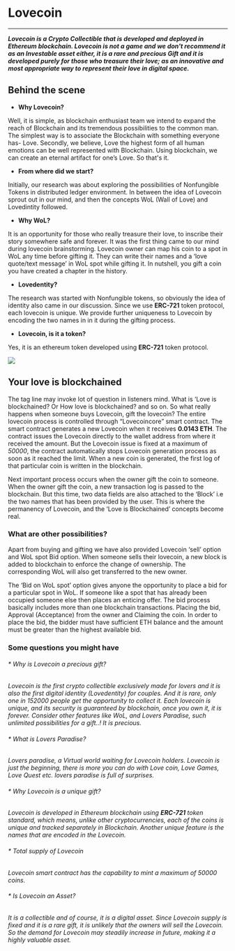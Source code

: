 # Lovecoin
-----------

***Lovecoin is a Crypto Collectible that is developed and deployed in Ethereum blockchain. Lovecoin is not a game and we don't recommend it as an Investable asset either, it is a rare and precious Gift and it is developed purely for those who treasure their love; as an innovative and most appropriate way to represent their love in digital space.***

## Behind the scene

*  **Why Lovecoin?**

Well, it is simple, as blockchain enthusiast team we intend to expand the reach of Blockchain and its tremendous possibilities to the common man. The simplest way is to associate the Blockchain with something everyone has- Love.
Secondly, we believe, Love the highest form of all human emotions can be well represented with Blockchain. Using blockchain, we can create an eternal artifact for one’s Love.  So that's it. 

*  **From where did we start?**

Initially, our research was about exploring the possibilities of Nonfungible Tokens in distributed ledger environment. In between the idea of Lovecoin sprout out in our mind, and then the concepts WoL (Wall of Love) and Lovedintity followed.

*  **Why WoL?**

It is an opportunity for those who really treasure their love, to inscribe their story somewhere safe and forever. It was the first thing came to our mind during lovecoin brainstorming.  Lovecoin owner can map his coin to a spot in WoL any time before gifting it. They can write their names and a ‘love quote/text message’ in WoL spot while gifting it. In nutshell, you gift a coin you have created a chapter in the history.

* **Lovedentity?**

The research was started with Nonfungible tokens, so obviously the idea of identity also came in our discussion. Since we use  **ERC-721** token protocol, each lovecoin is unique. We provide further uniqueness to Lovecoin by encoding the two names in in it during the gifting process.

* **Lovecoin, is it a token?**

Yes, it is an ethereum token developed using **ERC-721** token protocol.

<img align="center" src="https://lovecoin.online/images/couples.png"/> </br>

## Your love is blockchained

The tag line may invoke lot of question in listeners mind. What is ‘Love is blockchained? Or How love is blockchained? and so on.  So what really happens when someone buys Lovecoin, gift the lovecoin? The entire lovecoin process is controlled through “Lovecoincore” smart contract. The smart contract generates a new Lovecoin when it receives **0.0143 ETH**. The contract issues the Lovecoin directly to the wallet address from where it received the amount. But the Lovecoin issue is fixed at a maximum of _50000_, the contract automatically stops Lovecoin generation process as soon as it reached the limit.  When a new coin is generated, the first log of that particular coin is written in the blockchain.

Next important process occurs when  the owner gift the coin to someone. When the owner gift the coin, a new transaction log is passed to the blockchain. But this time, two data fields are also attached to the ‘Block’  i.e the two names that has been provided by the user. This is where the permanency of Lovecoin, and the ‘Love is Blockchained’ concepts become real.

### What are other possibilities?

Apart from buying and gifting we have also provided Lovecoin ‘sell’ option and WoL spot Bid option. When someone sells their lovecoin, a new block is added to blockchain to enforce the change of ownership. The corresponding WoL will also get transferred to the new owner.

The ‘Bid on WoL spot’ option gives anyone the opportunity to place a bid for a particular spot in WoL. If someone like a spot that has already been occupied someone else then places an enticing offer. The bid process basically includes more than one blockchain transactions.  Placing the bid, Approval (Acceptance) from the owner and Claiming the coin. In order to place the bid, the bidder must have sufficient ETH balance and the amount must be greater than the highest available bid.

### Some questions you might have

###### * Why is Lovecoin a precious gift?

*Lovecoin is the first crypto collectible exclusively made for lovers and it is also the first digital identity (Lovedentity) for couples. And it is rare, only one in 152000 people get the opportunity to collect it. Each lovecoin is unique, and its security is guaranteed by blockchain, once you own it, it is forever. Consider other features like WoL, and Lovers Paradise,  such unlimited possibilities for a gift..! It is precious.*

###### * What is Lovers Paradise?

*Lovers paradise, a Virtual world waiting for Lovecoin holders. Lovecoin is just the beginning, there is more you can do with Love coin, Love Games, Love Quest etc. lovers paradise is full of surprises.*

###### * Why Lovecoin is a unique gift?

*Lovecoin is developed in Ethereum blockchain using **ERC-721** token standard, which means, unlike other cryptocurrencies, each of the coins is unique and tracked separately in Blockchain. Another unique feature is the names that are encoded in the Lovecoin.*

###### * Total supply of Lovecoin

*Lovecoin smart contract has the capability to mint a maximum of _50000_ coins.*

###### * Is Lovecoin an Asset?

*It is a collectible and of course, it is a digital asset. Since Lovecoin supply is fixed and it is a rare gift, it is unlikely that the owners will sell the Lovecoin. So the demand for Lovecoin may steadily increase in future, making it a highly valuable asset.*


